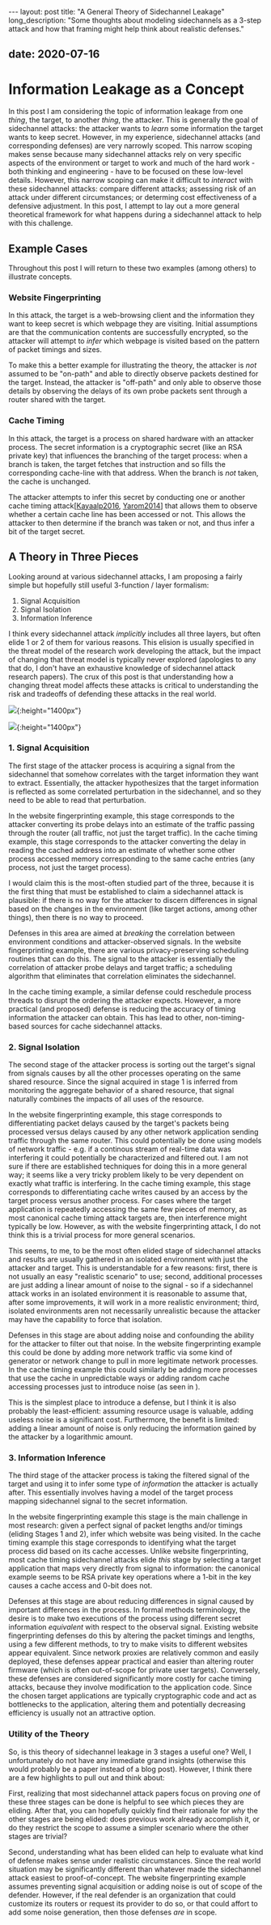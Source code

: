 --- layout: post
title: "A General Theory of Sidechannel Leakage"
long_description: "Some thoughts about modeling sidechannels as a
3-step attack and how that framing might help think about realistic
defenses."

date: 2020-07-16
---

# Information Leakage as a Concept

In this post I am considering the topic of information leakage from
one _thing_, the target, to another _thing_, the attacker. This is
generally the goal of sidechannel attacks: the attacker wants to
_learn_ some information the target wants to keep secret. However, in
my experience, sidechannel attacks (and corresponding defenses) are
very narrowly scoped. This narrow scoping makes sense because many
sidechannel attacks rely on very specific aspects of the environment
or target to work and much of the hard work - both thinking and
engineering - have to be focused on these low-level details. However,
this narrow scoping can make it difficult to _interact_ with these
sidechannel attacks: compare different attacks; assessing risk of an
attack under different circumstances; or determing cost effectiveness
of a defensive adjustment. In this post, I attempt to lay out a more
general theoretical framework for what happens during a sidechannel
attack to help with this challenge.

## Example Cases

Throughout this post I will return to these two
examples (among others) to illustrate concepts.

### Website Fingerprinting

In this attack, the target is a
web-browsing client and the information they want to keep secret is
which webpage they are visiting. Initial assumptions are that the
communication contents are successfully encrypted, so the attacker
will attempt to _infer_ which webpage is visited based on the pattern
of packet timings and sizes.

To make this a better example for illustrating the theory, the
attacker is _not_ assumed to be "on-path" and able to directly observe
packets destined for the target. Instead, the attacker is "off-path"
and only able to observe those details by observing the delays of its
own probe packets sent through a router shared with the target.


### Cache Timing

In this attack, the target is a process on shared
hardware with an attacker process. The secret information is a
cryptographic secret (like an RSA private key) that influences the
branching of the target process: when a branch is taken, the target
fetches that instruction and so fills the corresponding cache-line
with that address. When the branch is _not_ taken, the cache is
unchanged.

The attacker attempts to infer this secret by conducting one or
another cache timing
attack\[[Kayaalp2016](https://dl.acm.org/doi/pdf/10.1145/2897937.2897962),
[Yarom2014](https://www.usenix.org/system/files/conference/usenixsecurity14/sec14-paper-yarom.pdf)\]
that allows them to observe whether a certain cache line has been
accessed or not. This allows the attacker to then determine if the
branch was taken or not, and thus infer a bit of the target secret.


## A Theory in Three Pieces

Looking around at various sidechannel
attacks, I am proposing a fairly simple but hopefully still useful
3-function / layer formalism:

1. Signal Acquisition
2. Signal Isolation
3. Information Inference

I think every sidechannel attack _implicitly_ includes all three
layers, but often elide 1 or 2 of them for various reasons. This
elision is usually specified in the threat model of the research work
developing the attack, but the impact of changing that threat model is
typically never explored (apologies to any that do, I don't have an
exhaustive knowledge of sidechannel attack research papers). The crux
of this post is that understanding how a changing threat model affects
these attacks is critical to understanding the risk and tradeoffs of
defending these attacks in the real world.

![](assets/images/network.png){:height="1400px"}

![](assets/images/cache.png){:height="1400px"}


### 1. Signal Acquisition

The first stage of the attacker process is acquiring a signal from the
sidechannel that somehow correlates with the target information they
want to extract. Essentially, the attacker hypothesizes that the
target information is reflected as some correlated perturbation in the
sidechannel, and so they need to be able to read that perturbation.

In the website fingerprinting example, this stage corresponds to the
attacker converting its probe delays into an estimate of the traffic
passing through the router (all traffic, not just the target traffic).
In the cache timing example, this stage corresponds to the attacker
converting the delay in reading the cached address into an estimate of
whether some other process accessed memory corresponding to the same
cache entries (any process, not just the target process).

I would claim this is the most-often studied part of the three,
because it is the first thing that must be established to claim a
sidechannel attack is plausible: if there is no way for the attacker
to discern differences in signal based on the changes in the
environment (like target actions, among other things), then there is
no way to proceed.

Defenses in this area are aimed at _breaking_ the correlation between
environment conditions and attacker-observed signals.  In the website
fingerprinting example, there are various privacy-preserving
scheduling routines that can do this. The signal to the attacker is
essentially the correlation of attacker probe delays and target
traffic; a scheduling algorithm that eliminates that correlation
eliminates the sidechannel[]().

In the cache timing example, a similar defense could reschedule
process threads to disrupt the ordering the attacker expects. However,
a more practical (and proposed) defense is reducing the accuracy of
timing information the attacker can obtain[](). This has lead to
other, non-timing-based sources for cache sidechannel attacks[]().

### 2. Signal Isolation

The second stage of the attacker process is sorting out the target's
signal from signals causes by all the other processes operating on the
same shared resource. Since the signal acquired in stage 1 is inferred
from monitoring the aggregate behavior of a shared resource, that
signal naturally combines the impacts of all uses of the resource.

In the website fingerprinting example, this stage corresponds to
differentiating packet delays caused by the target's packets being
processed versus delays caused by any other network application
sending traffic through the same router. This could potentially be
done using models of network traffic - e.g. if a continous stream of
real-time data was interfering it could potentially be characterized
and filtered out. I am not sure if there are established techniques
for doing this in a more general way; it seems like a very tricky
problem likely to be very dependent on exactly what traffic is
interfering.
In the cache timing example, this stage corresponds to differentiating
cache writes caused by an access by the target process versus another
process. For cases where the target application is repeatedly
accessing the same few pieces of memory, as most canonical cache
timing attack targets are, then interference might typically be
low. However, as with the website fingerprinting attack, I do not
think this is a trivial process for more general scenarios.

This seems, to me, to be the most often elided stage of sidechannel
attacks and results are usually gathered in an isolated environment
with just the attacker and target.
This is understandable for a few reasons: first, there is not usually
an easy "realistic scenario" to use; second, additional processes are
just adding a linear amount of noise to the signal - so if a
sidechannel attack works in an isolated environment it is reasonable
to assume that, after some improvements, it will work in a more
realistic environment; third, isolated environments aren not
necessarily unrealistic because the attacker may have the capability
to force that isolation.

Defenses in this stage are about adding noise and confounding the
ability for the attacker to filter out that noise. In the website
fingerprinting example this could be done by adding more network
traffic via some kind of generator or network change to pull in more
legitimate network processes. In the cache timing example this could
similarly be adding more processes that use the cache in unpredictable
ways or adding random cache accessing processes just to introduce
noise (as seen in []()).

This is the simplest place to introduce a defense, but I think it is
also probably the least-efficient: assuming resource usage is
valuable, adding useless noise is a significant cost. Furthermore, the
benefit is limited: adding a linear amount of noise is only reducing
the information gained by the attacker by a logarithmic amount.


### 3. Information Inference

The third stage of the attacker process is taking the filtered signal
of the target and using it to infer some type of _information_ the
attacker is actually after. This essentially involves having a model
of the target process mapping sidechannel signal to the secret
information.

In the website fingerprinting example this stage is the main challenge
in most research: given a perfect signal of packet lengths and/or
timings (eliding Stages 1 and 2), infer which website was being
visited.  In the cache timing example this stage corresponds to
identifying what the target process did based on its cache
accesses.
Unlike website fingerprinting, most cache timing sidechannel
attacks elide _this_ stage by selecting a target application that maps
very directly from signal to information: the canonical example seems
to be RSA private key operations where a 1-bit in the key causes a
cache access and 0-bit does not.

Defenses at this stage are about reducing differences in signal caused
by important differences in the process. In formal methods
terminology, the desire is to make two executions of the process using
different secret information _equivalent_ with respect to the observal
signal. Existing website fingerprinting defenses do this by altering
the packet timings and lengths, using a few different methods, to try
to make visits to different websites appear equivalent. Since network
proxies are relatively common and easily deployed, these defenses
appear practical and easier than altering router firmware (which is
often out-of-scope for private user targets). Conversely, these
defenses are considered significantly more costly for cache timing
attacks, because they involve modification to the application
code. Since the chosen target applications are typically cryptographic
code and act as bottlenecks to the application, altering them and
potentially decreasing efficiency is usually not an attractive option.


###  Utility of the Theory

So, is this theory of sidechannel leakage in 3 stages a useful one?
Well, I unfortunately do not have any immediate grand insights
(otherwise this would probably be a paper instead of a blog
post). However, I think there are a few highlights to pull out and
think about:

First, realizing that most sidechannel attack papers focus on proving
_one_ of these three stages can be done is helpful to see which pieces
they are eliding. After that, you can hopefully quickly find their
rationale for _why_ the other stages are being elided: does previous
work already accomplish it, or do they restrict the scope to assume a
simpler scenario where the other stages are trivial?

Second, understanding what has been elided can help to evaluate what
kind of defense makes sense under realistic circumstances. Since the
real world situation may be significantly different than whatever made
the sidechannel attack easiest to proof-of-concept. The website
fingerprinting example assumes preventing signal acquisition or
adding noise is out of scope of the defender. However, if the real
defender is an organization that could customize its routers or
request its provider to do so, or that could affort to add some noise
generation, then those defenses _are_ in scope.
